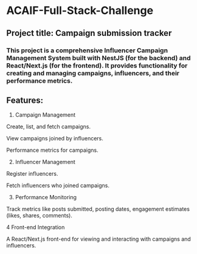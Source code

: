 # ACAIF-Full-Stack-Challenge
## Project title: Campaign submission tracker
### This project is a comprehensive Influencer Campaign Management System built with NestJS (for the backend) and React/Next.js (for the frontend). It provides functionality for creating and managing campaigns, influencers, and their performance metrics.

## Features:

1. Campaign Management

Create, list, and fetch campaigns.

View campaigns joined by influencers.

Performance metrics for campaigns.

2. Influencer Management

Register influencers.

Fetch influencers who joined campaigns.

3. Performance Monitoring

Track metrics like posts submitted, posting dates, engagement estimates (likes, shares, comments).

4 Front-end Integration

A React/Next.js front-end for viewing and interacting with campaigns and influencers.
